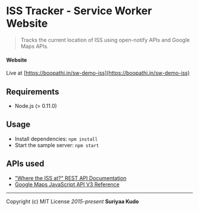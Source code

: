 # ISS Tracker - Service Worker Website
> Tracks the current location of ISS using open-notify APIs and Google Maps APIs.

#### Website
Live at [https://boopathi.in/sw-demo-iss](https://boopathi.in/sw-demo-iss)

## Requirements
+ Node.js (> 0.11.0)

## Usage
+ Install dependencies: `npm install`
+ Start the sample server: `npm start`

## APIs used
+ ["Where the ISS at?" REST API Documentation](http://wheretheiss.at/w/developer)
+ [Google Maps JavaScript API V3 Reference](https://developers.google.com/maps/documentation/javascript/reference)


----
Copyright (c) MIT License *2015-present* **Suriyaa Kudo**
